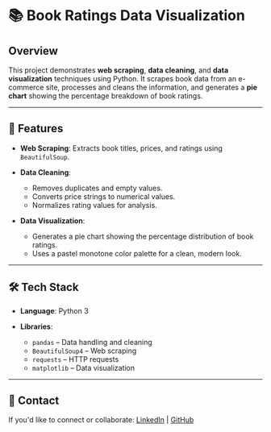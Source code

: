 # 📚 Book Ratings Data Visualization

## Overview

This project demonstrates **web scraping**, **data cleaning**, and **data visualization** techniques using Python.
It scrapes book data from an e-commerce site, processes and cleans the information, and generates a **pie chart** showing the percentage breakdown of book ratings.

---

## 🔹 Features

* **Web Scraping**: Extracts book titles, prices, and ratings using `BeautifulSoup`.
* **Data Cleaning**:

  * Removes duplicates and empty values.
  * Converts price strings to numerical values.
  * Normalizes rating values for analysis.
* **Data Visualization**:

  * Generates a pie chart showing the percentage distribution of book ratings.
  * Uses a pastel monotone color palette for a clean, modern look.

---

## 🛠️ Tech Stack

* **Language**: Python 3
* **Libraries**:

  * `pandas` – Data handling and cleaning
  * `BeautifulSoup4` – Web scraping
  * `requests` – HTTP requests
  * `matplotlib` – Data visualization

---

## 📧 Contact

If you'd like to connect or collaborate:
[LinkedIn](https://www.linkedin.com/in/jehlyen-fuller-83bb89323/) | [GitHub](https://github.com/fullajeh)


